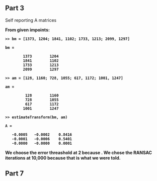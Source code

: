 ## Part 3
Self reporting A matrices <b>

From given impoints:
```
>> bm = [1373, 1204; 1841, 1102; 1733, 1213; 2099, 1297]

bm =

        1373        1204
        1841        1102
        1733        1213
        2099        1297

>> am = [128, 1160; 728, 1055; 617, 1172; 1001, 1247]

am =

         128        1160
         728        1055
         617        1172
        1001        1247

>> estimateTransform(bm, am)

A =

   -0.0005   -0.0002    0.8416
   -0.0001   -0.0006    0.5401
   -0.0000   -0.0000    0.0001

```

We choose the error threashold at 2 because .<b>
We chose the RANSAC iterations at 10,000 because that is what we were told. <b>

## Part 7
